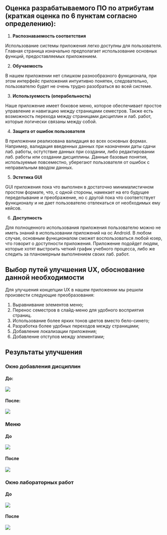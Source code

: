 ## Оценка разрабатываемого ПО по атрибутам (краткая оценка по 6 пунктам согласно  определению):

1. **Распознаваемость  соответствия**

Использование системы приложения легко доступны для пользователя. Главная страница изначально предполагает использование основных 
функций, предоставляемых приложением.

2. **Обучаемость**

В нашем приложении нет слишком разнообразного функционала, при этом интерфейс приложения интуитивно понятен, 
следовательно, пользователю будет не очень трудно разобраться во всей системе.

3. **Используемость  (операбельность)**

Наше приложение имеет боковое меню, 
которое обеспечивает простое управление и навигацию между страницами семестров. Также есть возможность перехода между страницами дисциплин и лаб. работ, которые логически связаны между собой.

4. **Защита от ошибок  пользователя**

В приложении реализована валидация во всех основных формах. 
Например, валидация введенных данных при назначении даты сдачи лаб. работы, остутствие данных при создании, 
либо редактировании лаб. работы или создании дисциплины. Данные базовые понятия, используемые повсеместно, 
уберегают пользователя от ошибок с неправильным вводом данных.

5. **Эстетика  GUI**

GUI приложения пока что выполнен в достаточно минималистичном простом формате, что, с одной стороны, 
намекает на его будущее переделывание и преображение, 
но с другой пока что соответствует функционалу и не дает пользователю отвлекаться от необходимых ему кейсов.

6. **Доступность**

Для полноценного использования приложения пользователю можно не иметь знаний в использовании приложений на ос Android. 
В любом случае, основным функционалом сможет воспользоваться любой юзер, что говорит о доступности приложения. 
Приложение подойдет людям, которые хотят выстроить четкий график учебного процесса, 
либо же следить за планомерным выполнением своих лаб. работ.

## Выбор путей улучшения UX, обоснование данной необходимости

Для улучшения концепции UX в нашем приложении мы решили произвести следующие преобразования:
1) Выравнивание элементов меню;
2) Перенос семестров в слайд-меню для удобного восприятия страниц.
3) Использование более ярких тонов цветов вместо бело-синего;
4) Разработка более удобных переходов между страницами;
5) Добавление локализации приложения;
5) Добавление отступов между элементами;

## Результаты улучшения
### Окно добавления дисциплин
#### До:

![](https://github.com/amidovitch/SemCycle/blob/master/documentation/Screenshots/AddWindow(Old).jpg)

#### После:

![](https://github.com/amidovitch/SemCycle/blob/master/documentation/Screenshots/AddWindow(New).jpg)

### Меню
#### До

![](https://github.com/amidovitch/SemCycle/blob/master/documentation/Screenshots/Menu.jpg)

#### После

![](https://github.com/amidovitch/SemCycle/blob/master/documentation/Screenshots/Menu(New).jpg)

### Окно лабораторных работ
#### До

![](https://github.com/amidovitch/SemCycle/blob/master/documentation/Screenshots/Labs(Old).jpg)

#### После

![](https://github.com/amidovitch/SemCycle/blob/master/documentation/Screenshots/Labs(New).jpg)


